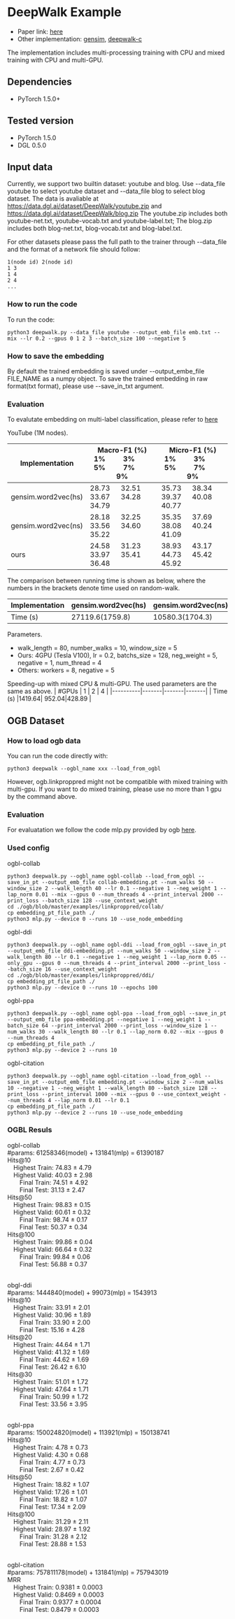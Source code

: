 # DeepWalk Example

- Paper link: [here](https://arxiv.org/pdf/1403.6652.pdf)
- Other implementation: [gensim](https://github.com/phanein/deepwalk), [deepwalk-c](https://github.com/xgfs/deepwalk-c)

The implementation includes multi-processing training with CPU and mixed training with CPU and multi-GPU.

## Dependencies
- PyTorch 1.5.0+

## Tested version
- PyTorch 1.5.0
- DGL 0.5.0

## Input data
Currently, we support two builtin dataset: youtube and blog. Use --data\_file youtube to select youtube dataset and --data\_file blog to select blog dataset.
The data is avaliable at  https://data.dgl.ai/dataset/DeepWalk/youtube.zip and https://data.dgl.ai/dataset/DeepWalk/blog.zip
The youtube.zip includes both youtube-net.txt, youtube-vocab.txt and youtube-label.txt; The blog.zip includes both blog-net.txt, blog-vocab.txt and blog-label.txt. 

For other datasets please pass the full path to the trainer through --data\_file and the format of a network file should follow:
```
1(node id) 2(node id)
1 3
1 4
2 4
...
```

### How to run the code
To run the code:
```
python3 deepwalk.py --data_file youtube --output_emb_file emb.txt --mix --lr 0.2 --gpus 0 1 2 3 --batch_size 100 --negative 5
```

### How to save the embedding
By default the trained embedding is saved under --output\_embe\_file FILE\_NAME as a numpy object.
To save the trained embedding in raw format(txt format), please use --save\_in\_txt argument.

### Evaluation

To evalutate embedding on multi-label classification, please refer to [here](https://github.com/ShawXh/Evaluate-Embedding)

YouTube (1M nodes).

| Implementation | Macro-F1 (%) <br> 1% &emsp;&emsp; 3% &emsp;&emsp; 5% &emsp;&emsp; 7% &emsp;&emsp; 9% | Micro-F1 (%) <br> 1% &emsp;&emsp; 3% &emsp;&emsp; 5% &emsp;&emsp; 7% &emsp;&emsp; 9% |
|----|----|----|
| gensim.word2vec(hs) | 28.73 &emsp; 32.51 &emsp; 33.67 &emsp; 34.28 &emsp; 34.79 | 35.73 &emsp; 38.34 &emsp; 39.37 &emsp; 40.08 &emsp; 40.77 | 
| gensim.word2vec(ns) | 28.18 &emsp; 32.25 &emsp; 33.56 &emsp; 34.60 &emsp; 35.22 | 35.35 &emsp; 37.69 &emsp; 38.08 &emsp; 40.24 &emsp; 41.09 | 
|        ours         | 24.58 &emsp; 31.23 &emsp; 33.97 &emsp; 35.41 &emsp; 36.48 | 38.93 &emsp; 43.17 &emsp; 44.73 &emsp; 45.42 &emsp; 45.92 | 

The comparison between running time is shown as below, where the numbers in the brackets denote time used on random-walk.

| Implementation | gensim.word2vec(hs) | gensim.word2vec(ns) | Ours |
|----|----|----|----|
| Time (s) |     27119.6(1759.8)    |    10580.3(1704.3)    | 428.89 |

Parameters.
- walk_length = 80, number_walks = 10, window_size = 5
- Ours: 4GPU (Tesla V100), lr = 0.2, batchs_size = 128, neg_weight = 5, negative = 1, num_thread = 4
- Others: workers = 8, negative = 5

Speeding-up with mixed CPU & multi-GPU. The used parameters are the same as above.
|  #GPUs   |   1   |   2   |   4   |
|----------|-------|-------|-------|
| Time (s) |1419.64| 952.04|428.89 |

## OGB Dataset
### How to load ogb data
You can run the code directly with:
```
python3 deepwalk --ogbl_name xxx --load_from_ogbl
```
However, ogb.linkproppred might not be compatible with mixed training with multi-gpu. If you want to do mixed training, please use no more than 1 gpu by the command above.

### Evaluation
For evaluatation we follow the code mlp.py provided by ogb [here](https://github.com/snap-stanford/ogb/blob/master/examples/linkproppred/collab/mlp.py).

### Used config
ogbl-collab
```
python3 deepwalk.py --ogbl_name ogbl-collab --load_from_ogbl --save_in_pt --output_emb_file collab-embedding.pt --num_walks 50 --window_size 2 --walk_length 40 --lr 0.1 --negative 1 --neg_weight 1 --lap_norm 0.01 --mix --gpus 0 --num_threads 4 --print_interval 2000 --print_loss --batch_size 128 --use_context_weight
cd ./ogb/blob/master/examples/linkproppred/collab/
cp embedding_pt_file_path ./
python3 mlp.py --device 0 --runs 10 --use_node_embedding
```

ogbl-ddi
```
python3 deepwalk.py --ogbl_name ogbl-ddi --load_from_ogbl --save_in_pt --output_emb_file ddi-embedding.pt --num_walks 50 --window_size 2 --walk_length 80 --lr 0.1 --negative 1 --neg_weight 1 --lap_norm 0.05 --only_gpu --gpus 0 --num_threads 4 --print_interval 2000 --print_loss --batch_size 16 --use_context_weight
cd ./ogb/blob/master/examples/linkproppred/ddi/
cp embedding_pt_file_path ./
python3 mlp.py --device 0 --runs 10 --epochs 100
```

ogbl-ppa
```
python3 deepwalk.py --ogbl_name ogbl-ppa --load_from_ogbl --save_in_pt --output_emb_file ppa-embedding.pt --negative 1 --neg_weight 1 --batch_size 64 --print_interval 2000 --print_loss --window_size 1 --num_walks 30 --walk_length 80 --lr 0.1 --lap_norm 0.02 --mix --gpus 0 --num_threads 4
cp embedding_pt_file_path ./
python3 mlp.py --device 2 --runs 10
```

ogbl-citation
```
python3 deepwalk.py --ogbl_name ogbl-citation --load_from_ogbl --save_in_pt --output_emb_file embedding.pt --window_size 2 --num_walks 10 --negative 1 --neg_weight 1 --walk_length 80 --batch_size 128 --print_loss --print_interval 1000 --mix --gpus 0 --use_context_weight --num_threads 4 --lap_norm 0.01 --lr 0.1
cp embedding_pt_file_path ./
python3 mlp.py --device 2 --runs 10 --use_node_embedding
```

### OGBL Resuls
ogbl-collab
<br>#params: 61258346(model) + 131841(mlp) = 61390187
<br>Hits@10
<br>&emsp;Highest Train: 74.83 ± 4.79
<br>&emsp;Highest Valid: 40.03 ± 2.98
<br>&emsp;&emsp;Final Train: 74.51 ± 4.92
<br>&emsp;&emsp;Final Test: 31.13 ± 2.47
<br>Hits@50
<br>&emsp;Highest Train: 98.83 ± 0.15
<br>&emsp;Highest Valid: 60.61 ± 0.32
<br>&emsp;&emsp;Final Train: 98.74 ± 0.17
<br>&emsp;&emsp;Final Test: 50.37 ± 0.34
<br>Hits@100
<br>&emsp;Highest Train: 99.86 ± 0.04
<br>&emsp;Highest Valid: 66.64 ± 0.32
<br>&emsp;&emsp;Final Train: 99.84 ± 0.06
<br>&emsp;&emsp;Final Test: 56.88 ± 0.37

<br>obgl-ddi
<br>#params: 1444840(model) + 99073(mlp) = 1543913
<br>Hits@10
<br>&emsp;Highest Train: 33.91 ± 2.01
<br>&emsp;Highest Valid: 30.96 ± 1.89
<br>&emsp;&emsp;Final Train: 33.90 ± 2.00
<br>&emsp;&emsp;Final Test: 15.16 ± 4.28
<br>Hits@20
<br>&emsp;Highest Train: 44.64 ± 1.71
<br>&emsp;Highest Valid: 41.32 ± 1.69
<br>&emsp;&emsp;Final Train: 44.62 ± 1.69
<br>&emsp;&emsp;Final Test: 26.42 ± 6.10
<br>Hits@30
<br>&emsp;Highest Train: 51.01 ± 1.72
<br>&emsp;Highest Valid: 47.64 ± 1.71
<br>&emsp;&emsp;Final Train: 50.99 ± 1.72
<br>&emsp;&emsp;Final Test: 33.56 ± 3.95


<br>ogbl-ppa
<br>#params: 150024820(model) + 113921(mlp) = 150138741
<br>Hits@10
<br>&emsp;Highest Train: 4.78 ± 0.73
<br>&emsp;Highest Valid: 4.30 ± 0.68
<br>&emsp;&emsp;Final Train: 4.77 ± 0.73
<br>&emsp;&emsp;Final Test: 2.67 ± 0.42
<br>Hits@50
<br>&emsp;Highest Train: 18.82 ± 1.07
<br>&emsp;Highest Valid: 17.26 ± 1.01
<br>&emsp;&emsp;Final Train: 18.82 ± 1.07
<br>&emsp;&emsp;Final Test: 17.34 ± 2.09
<br>Hits@100
<br>&emsp;Highest Train: 31.29 ± 2.11
<br>&emsp;Highest Valid: 28.97 ± 1.92
<br>&emsp;&emsp;Final Train: 31.28 ± 2.12
<br>&emsp;&emsp;Final Test: 28.88 ± 1.53

<br>ogbl-citation
<br>#params: 757811178(model) + 131841(mlp) = 757943019
<br>MRR
<br>&emsp;Highest Train: 0.9381 ± 0.0003
<br>&emsp;Highest Valid: 0.8469 ± 0.0003
<br>&emsp;&emsp;Final Train: 0.9377 ± 0.0004
<br>&emsp;&emsp;Final Test: 0.8479 ± 0.0003
